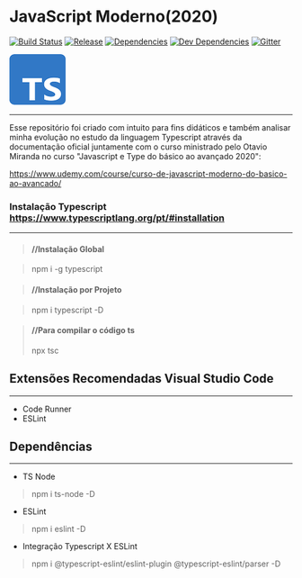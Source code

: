 # JavaScript Moderno(2020)

[![Build Status](https://travis-ci.org/verekia/js-stack-from-scratch.svg?branch=master)](https://travis-ci.org/verekia/js-stack-from-scratch)
[![Release](https://img.shields.io/github/release/verekia/js-stack-from-scratch.svg?style=flat-square)](https://github.com/verekia/js-stack-from-scratch/releases)
[![Dependencies](https://img.shields.io/david/verekia/js-stack-boilerplate.svg?style=flat-square)](https://david-dm.org/verekia/js-stack-boilerplate)
[![Dev Dependencies](https://img.shields.io/david/dev/verekia/js-stack-boilerplate.svg?style=flat-square)](https://david-dm.org/verekia/js-stack-boilerplate?type=dev)
[![Gitter](https://img.shields.io/gitter/room/js-stack-from-scratch/Lobby.svg?style=flat-square)](https://gitter.im/js-stack-from-scratch/)

[![Webpack](./assets/img/typescript.png)](https://www.typescriptlang.org/)

---
 Esse repositório foi criado com intuito para fins didáticos e também analisar minha evolução no estudo da linguagem Typescript através da documentação oficial juntamente com o curso ministrado pelo Otavio Miranda no curso "Javascript e Type do básico  ao avançado 2020":

 <https://www.udemy.com/course/curso-de-javascript-moderno-do-basico-ao-avancado/>

 
 ### Instalação Typescript https://www.typescriptlang.org/pt/#installation
  ____
 >#### //Instalação Global

 > npm i -g typescript

 >#### //Instalação por Projeto

 > npm i typescript -D

 > #### //Para compilar o código ts
 > npx tsc

## Extensões Recomendadas Visual Studio Code
___
* Code Runner
* ESLint

 ## Dependências
 ____
* TS Node
> npm i ts-node -D

* ESLint
> npm i eslint -D

* Integração Typescript X ESLint
> npm i @typescript-eslint/eslint-plugin @typescript-eslint/parser -D 